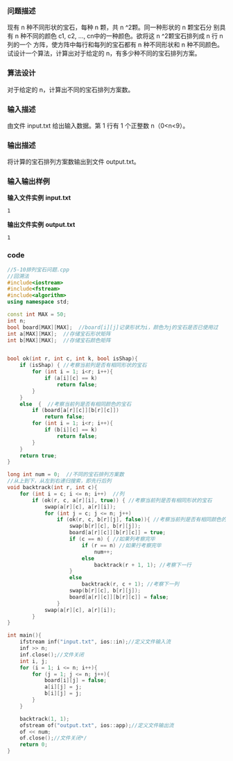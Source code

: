### 问题描述

现有 n 种不同形状的宝石，每种 n 颗，共 n ^2颗。同一种形状的 n 颗宝石分 别具有 n 种不同的颜色 c1, c2, …, cn中的一种颜色。欲将这 n ^2颗宝石排列成 n 行 n 列的一个 方阵，使方阵中每行和每列的宝石都有 n 种不同形状和 n 种不同颜色。试设计一个算法，计算出对于给定的 n，有多少种不同的宝石排列方案。 

### 算法设计

对于给定的 n，计算出不同的宝石排列方案数。 

### 输入描述

由文件 input.txt 给出输入数据。第 1 行有 1 个正整数 n（0<n<9）。

### 输出描述

将计算的宝石排列方案数输出到文件 output.txt。

### 输入输出样例
**输入文件实例**
**input.txt**

```
1                        
```

**输出文件实例**
**output.txt**
```
1
```

### code
```c++
//5-10排列宝石问题.cpp
//回溯法
#include<iostream>
#include<fstream>
#include<algorithm>
using namespace std;

const int MAX = 50;
int n;
bool board[MAX][MAX];  //board[i][j]记录形状为i，颜色为j的宝石是否已使用过
int a[MAX][MAX];  //存储宝石形状矩阵
int b[MAX][MAX];  //存储宝石颜色矩阵


bool ok(int r, int c, int k, bool isShap){
	if (isShap) { //考察当前列是否有相同形状的宝石
		for (int i = 1; i<r; i++){
			if (a[i][c] == k)
				return false;
		}
	}
	else  {  //考察当前列是否有相同颜色的宝石
		if (board[a[r][c]][b[r][c]])
			return false;
		for (int i = 1; i<r; i++){
			if (b[i][c] == k)
				return false;
		}
	}
	return true;
}

long int num = 0;  //不同的宝石排列方案数
//从上到下，从左到右递归搜索，即先行后列
void backtrack(int r, int c){
	for (int i = c; i <= n; i++)  //列
		if (ok(r, c, a[r][i], true)) { //考察当前列是否有相同形状的宝石
			swap(a[r][c], a[r][i]);
			for (int j = c; j <= n; j++)
				if (ok(r, c, b[r][j], false)){ //考察当前列是否有相同颜色的宝石
					swap(b[r][c], b[r][j]);
					board[a[r][c]][b[r][c]] = true;
					if (c == n) { //如果列考察完毕
						if (r == n) //如果行考察完毕
							num++;
						else
							backtrack(r + 1, 1); //考察下一行
					}
					else
						backtrack(r, c + 1); //考察下一列
					swap(b[r][c], b[r][j]);
					board[a[r][c]][b[r][c]] = false;
				}
			swap(a[r][c], a[r][i]);
		}
}

int main(){
	ifstream inf("input.txt", ios::in);//定义文件输入流	
	inf >> n;
	inf.close();//文件关闭
	int i, j;
	for (i = 1; i <= n; i++){
		for (j = 1; j <= n; j++){
			board[i][j] = false;
			a[i][j] = j;
			b[i][j] = j;
		}
	}

	backtrack(1, 1);
	ofstream of("output.txt", ios::app);//定义文件输出流
	of << num;
	of.close();//文件关闭*/
	return 0;
}


```



